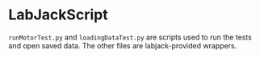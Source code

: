 # LabJackScript
```runMotorTest.py``` and ```loadingDataTest.py``` are scripts used to run the tests and open saved data. The other files are labjack-provided wrappers. 
